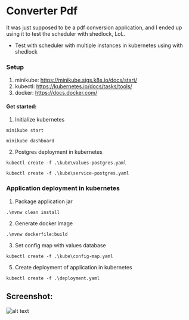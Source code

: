 # Converter Pdf
It was just supposed to be a pdf conversion application, and I ended up using it to test the scheduler with shedlock, LoL.
- Test with scheduler with multiple instances in kubernetes using with shedlock

### Setup
1. minikube: https://minikube.sigs.k8s.io/docs/start/
2. kubectl: https://kubernetes.io/docs/tasks/tools/
3. docker: https://docs.docker.com/

#### Get started:
1. Initialize kubernetes
```
minikube start
```
```
minikube dashboard
```
2. Postgres deployment in kubernetes
```
kubectl create -f .\kube\values-postgres.yaml
```
```
kubectl create -f .\kube\service-postgres.yaml
```

### Application deployment in kubernetes
1. Package application jar
```
.\mvnw clean install
```
2. Generate docker image
```
.\mvnw dockerfile:build
```
3. Set config map with values database
```
kubectl create -f .\kube\config-map.yaml
```
5. Create deployment of application in kubernetes
```
kubectl create -f .\deployment.yaml
```

## Screenshot:
![alt text](https://github.com/sampaioops/converter-pdf/blob**/**main/image_test_shedlock.png?raw=true)
